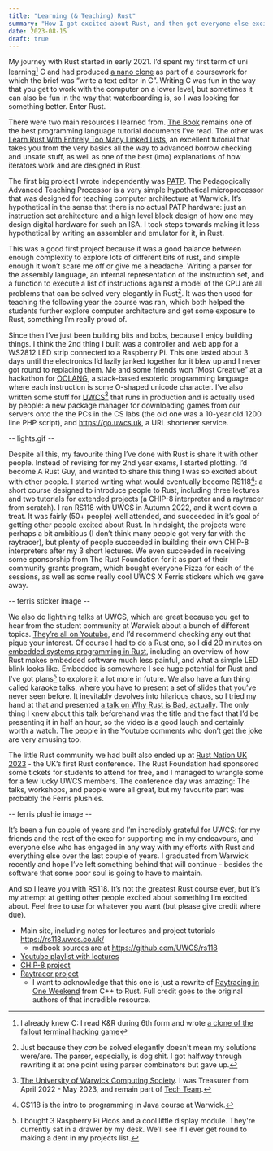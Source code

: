 ```yaml
---
title: "Learning (& Teaching) Rust"
summary: "How I got excited about Rust, and then got everyone else excited about Rust"
date: 2023-08-15
draft: true
---
```


My journey with Rust started in early 2021. I’d spent my first term of uni learning[^1] C and had produced [a nano clone](https://github.com/joeyh021/kin) as part of a coursework for which the brief was “write a text editor in C”. Writing C was fun in the way that you get to work with the computer on a lower level, but sometimes it can also be fun in the way that waterboarding is, so I was looking for something better. Enter Rust.

[^1]: I already knew C: I read K&R during 6th form and wrote [a clone of the fallout terminal hacking game](https://github.com/Joeyh021/FalloutTerminalGame)

There were two main resources I learned from. [The Book](https://doc.rust-lang.org/stable/book/) remains one of the best programming language tutorial documents I’ve read. The other was [Learn Rust With Entirely Too Many Linked Lists](https://rust-unofficial.github.io/too-many-lists/#learn-rust-with-entirely-too-many-linked-lists), an excellent tutorial that takes you from the very basics all the way to advanced borrow checking and unsafe stuff, as well as one of the best (imo) explanations of how iterators work and are designed in Rust.

The first big project I wrote independently was [PATP](https://github.com/joeyh021/patp). The Pedagogically Advanced Teaching Processor is a very simple hypothetical microprocessor that was designed for teaching computer architecture at Warwick. It’s hypothetical in the sense that there is no actual PATP hardware: just an instruction set architecture and a high level block design of how one may design digital hardware for such an ISA. I took steps towards making it less hypothetical by writing an assembler and emulator for it, in Rust.

This was a good first project because it was a good balance between enough complexity to explore lots of different bits of rust, and simple enough it won’t scare me off or give me a headache. Writing a parser for the assembly language, an internal representation of the instruction set, and a function to execute a list of instructions against a model of the CPU are all problems that can be solved very elegantly in Rust[^2]. It was then used for teaching the following year the course was ran, which both helped the students further explore computer architecture and get some exposure to Rust, something I’m really proud of.

[^2]: Just because they _can_ be solved elegantly doesn't mean my solutions were/are. The parser, especially, is dog shit. I got halfway through rewriting it at one point using parser combinators but gave up.

Since then I’ve just been building bits and bobs, because I enjoy building things. I think the 2nd thing I built was a controller and web app for a WS2812 LED strip connected to a Raspberry Pi. This one lasted about 3 days until the electronics I’d lazily janked together for it blew up and I never got round to replacing them. Me and some friends won “Most Creative” at a hackathon for [OOLANG](https://github.com/RNM-enterprises/oolang), a stack-based esoteric programming language where each instruction is some O-shaped unicode character. I’ve also written some stuff for [UWCS](https://uwcs.co.uk/)[^3] that runs in production and is actually used by people: a new package manager for downloading games from our servers onto the the PCs in the CS labs (the old one was a 10-year old 1200 line PHP script), and https://go.uwcs.uk, a URL shortener service.

-- lights.gif --

[^3]: [The University of Warwick Computing Society](https://uwcs.co.uk/). I was Treasurer from April 2022 - May 2023, and remain part of [Tech Team](https://techteam.uwcs.co.uk/).

Despite all this, my favourite thing I’ve done with Rust is share it with other people. Instead of revising for my 2nd year exams, I started plotting. I’d become A Rust Guy, and wanted to share this thing I was so excited about with other people. I started writing what would eventually become RS118[^4]: a short course designed to introduce people to Rust, including three lectures and two tutorials for extended projects (a CHIP-8 interpreter and a raytracer from scratch). I ran RS118 with UWCS in Autumn 2022, and it went down a treat. It was fairly (50+ people) well attended, and succeeded in it’s goal of getting other people excited about Rust. In hindsight, the projects were perhaps a bit ambitious (I don’t think many people got very far with the raytracer), but plenty of people succeeded in building their own CHIP-8 interpreters after my 3 short lectures. We even succeeded in receiving some sponsorship from The Rust Foundation for it as part of their community grants program, which bought everyone Pizza for each of the sessions, as well as some really cool UWCS X Ferris stickers which we gave away.

[^4]: CS118 is the intro to programming in Java course at Warwick.

-- ferris sticker image --

We also do lightning talks at UWCS, which are great because you get to hear from the student community at Warwick about a bunch of different topics. [They’re all on Youtube](https://www.youtube.com/watch?v=OC5D6DD1-_w&list=PLM7py5yAB4FxS3FzpBD4BA29M6Ue5qyVe), and I’d recommend checking any out that pique your interest. Of course I had to do a Rust one, so I did 20 minutes on [embedded systems programming in Rust](https://www.youtube.com/watch?v=-6nDuX_jMBw&list=PLM7py5yAB4FwkpSQaONXwgAJPwJamumLo), including an overview of how Rust makes embedded software much less painful, and what a simple LED blink looks like. Embedded is somewhere I see huge potential for Rust and I’ve got plans[^5] to explore it a lot more in future. We also have a fun thing called [karaoke talks](https://www.youtube.com/watch?v=4pOd7Fk84VA&list=PLM7py5yAB4Fx5BfOdaTI4rRdRt2ZClWsY), where you have to present a set of slides that you’ve never seen before. It inevitably devolves into hilarious chaos, so I tried my hand at that and presented [a talk on Why Rust is Bad, actually](https://www.youtube.com/watch?v=4pOd7Fk84VA). The only thing I knew about this talk beforehand was the title and the fact that I’d be presenting it in half an hour, so the video is a good laugh and certainly worth a watch. The people in the Youtube comments who don’t get the joke are very amusing too.

[^5]: I bought 3 Raspberry Pi Picos and a cool little display module. They're currently sat in a drawer by my desk. We'll see if I ever get round to making a dent in my projects list.

The little Rust community we had built also ended up at [Rust Nation UK 2023](https://www.rustnationuk.com/) - the UK’s first Rust conference. The Rust Foundation had sponsored some tickets for students to attend for free, and I managed to wrangle some for a few lucky UWCS members. The conference day was amazing: The talks, workshops, and people were all great, but my favourite part was probably the Ferris plushies.

-- ferris plushie image --

It’s been a fun couple of years and I’m incredibly grateful for UWCS: for my friends and the rest of the exec for supporting me in my endeavours, and everyone else who has engaged in any way with my efforts with Rust and everything else over the last couple of years. I graduated from Warwick recently and hope I’ve left something behind that will continue - besides the software that some poor soul is going to have to maintain.

And so I leave you with RS118. It’s not the greatest Rust course ever, but it’s my attempt at getting other people excited about something I’m excited about. Feel free to use for whatever you want (but please give credit where due).

- Main site, including notes for lectures and project tutorials - https://rs118.uwcs.co.uk/
  - mdbook sources are at https://github.com/UWCS/rs118
- [Youtube playlist with lectures](https://youtube.com/playlist?list=PLM7py5yAB4FwxFfwamr9JPVDRKvGDUjvD)
- [CHIP-8 project](https://github.com/UWCS/rs118-chip8)
- [Raytracer project](https://github.com/UWCS/rs118-raytracer)
  - I want to acknowledge that this one is just a rewrite of [Raytracing in One Weekend](https://raytracing.github.io/) from C++ to Rust. Full credit goes to the original authors of that incredible resource.
